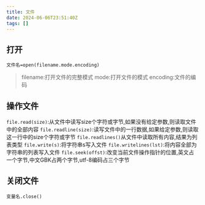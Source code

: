 ```yaml
---
title: 文件
date: 2024-06-06T23:51:40Z
tags: []
---
```


## 打开

`文件名=open(filename.mode.encoding)`

> filename:打开文件的完整模式
> mode:打开文件的模式
> encoding:文件的编码

## 操作文件

`file.read(size)`:从文件中读写size个字符或字节,如果没有给定参数,则读取文件中的全部内容
`file.readline(size)`:读写文件中的一行数据,如果给定参数,则读取这一行中的size个字符或字节
`file.readlines()`从文件中读取所有内容,结果为列表类型
`file.write(s)`:将字符串s写入文件
`file.writelines(lst)`:将内容全部为字符串的列表写入文件
`file.seek(offst)`:改变当前文件操作指针的位置,英文占一个字节,中文GBK占两个字节,utf-8编码占三个字节

## 关闭文件

`变量名.close()`

‍
